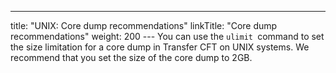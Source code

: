 ---
title: "UNIX: Core dump recommendations"
linkTitle: "Core dump recommendations"
weight: 200
--- You can use the `ulimit `command to set the size limitation for a core dump in Transfer CFT on UNIX systems. We recommend that you set the size of the core dump to 2GB.
